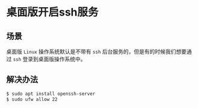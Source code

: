 # 桌面版开启ssh服务

## 场景

桌面版 `Linux` 操作系统默认是不带有 `ssh` 后台服务的，但是有的时候我们想要通过 `ssh` 登录到桌面版操作系统中。

## 解决办法

```bash
$ sudo apt install openssh-server
$ sudo ufw allow 22
```
